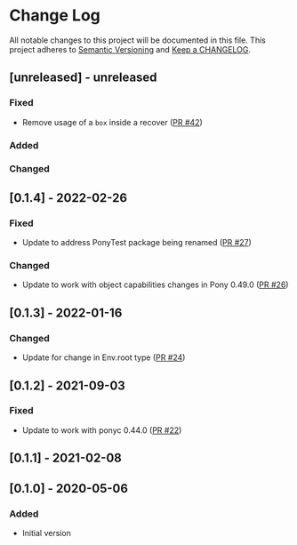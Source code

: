 # Change Log

All notable changes to this project will be documented in this file. This project adheres to [Semantic Versioning](http://semver.org/) and [Keep a CHANGELOG](http://keepachangelog.com/).

## [unreleased] - unreleased

### Fixed

- Remove usage of a `box` inside a recover ([PR #42](https://github.com/ponylang/peg/pull/42))

### Added


### Changed


## [0.1.4] - 2022-02-26

### Fixed

- Update to address PonyTest package being renamed ([PR #27](https://github.com/ponylang/peg/pull/27))

### Changed

- Update to work with object capabilities changes in Pony 0.49.0 ([PR #26](https://github.com/ponylang/peg/pull/26))

## [0.1.3] - 2022-01-16

### Changed

- Update for change in Env.root type ([PR #24](https://github.com/ponylang/peg/pull/24))

## [0.1.2] - 2021-09-03

### Fixed

- Update to work with ponyc 0.44.0 ([PR #22](https://github.com/ponylang/peg/pull/22))

## [0.1.1] - 2021-02-08

## [0.1.0] - 2020-05-06

### Added

- Initial version

